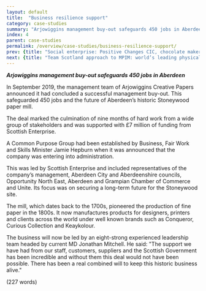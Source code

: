 ```yaml
---
layout: default
title:  "Business resilience support"
category: case-studies
summary: "Arjowiggins management buy-out safeguards 450 jobs in Aberdeen"
index: 4
parent: case-studies
permalink: /overview/case-studies/business-resilience-support/
prev: {title: "Social enterprise: Positive Changes CIC, chocolate maker employing women ex-offenders", url: "/overview/case-studies/social-enterprise/" }
next: {title: "Team Scotland approach to MPIM: world’s leading physical development & investment showcase", url: "/overview/case-studies/team-scotland-approach/" }
---
```

***Arjowiggins management buy-out safeguards 450 jobs in Aberdeen***

In September 2019, the management team of Arjowiggins Creative Papers announced it had concluded a successful management buy-out. This safeguarded 450 jobs and the future of Aberdeen’s historic Stoneywood paper mill.  

The deal marked the culmination of nine months of hard work from a wide group of stakeholders and was supported with £7 million of funding from Scottish Enterprise.  

A Common Purpose Group had been established by Business, Fair Work and Skills Minister Jamie Hepburn when it was announced that the company was entering into administration.  

This was led by Scottish Enterprise and included representatives of the company’s management, Aberdeen City and Aberdeenshire councils, Opportunity North East, Aberdeen and Grampian Chamber of Commerce and Unite. Its focus was on securing a long-term future for the Stoneywood site.  

The mill, which dates back to the 1700s, pioneered the production of fine paper in the 1800s. It now manufactures products for designers, printers and clients across the world under well known brands such as Conqueror, Curious Collection and Keaykolour.  

The business will now be led by an eight-strong experienced leadership team headed by current MD Jonathan Mitchell. He said: "The support we have had from our staff, customers, suppliers and the Scottish Government has been incredible and without them this deal would not have been possible. There has been a real combined will to keep this historic business alive."  

(227 words)
